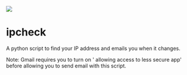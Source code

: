 <img src="https://img.shields.io/badge/Say%20Thanks-!-1EAEDB.svg">

# ipcheck
A python script to find your IP address and emails you when it changes.

Note: Gmail requires you to turn on ' allowing access to less secure app' before allowing you to send email with this script.

